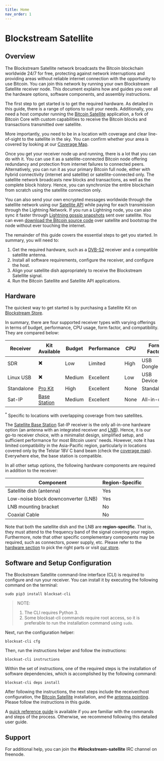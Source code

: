 ```yaml
---
title: Home
nav_order: 1
---
```


# Blockstream Satellite

## Overview

The Blockstream Satellite network broadcasts the Bitcoin blockchain worldwide
24/7 for free, protecting against network interruptions and providing areas
without reliable internet connection with the opportunity to use Bitcoin. You
can join this network by running your own Blockstream Satellite receiver
node. This document explains how and guides you over all the hardware options,
software components, and assembly instructions.

The first step to get started is to get the required hardware. As detailed in
this guide, there is a range of options to suit your needs. Additionally, you
need a host computer running the [Bitcoin
Satellite](https://github.com/Blockstream/bitcoinsatellite/) application, a fork
of Bitcoin Core with custom capabilities to receive the Bitcoin blocks and
transactions transmitted over satellite.

More importantly, you need to be in a location with coverage and clear
line-of-sight to the satellite in the sky. You can confirm whether your area is
covered by looking at our [Coverage
Map](https://blockstream.com/satellite/#satellite_network-coverage).

Once you get your receiver node up and running, there is a lot that you can do
with it. You can use it as a satellite-connected Bitcoin node offering
redundancy and protection from internet failures to connected
peers. Alternatively, you can run it as your primary Bitcoin full node, either
with hybrid connectivity (internet and satellite) or satellite-connected
only. The satellite network broadcasts new blocks and transactions, as well as
the complete block history. Hence, you can synchronize the entire blockchain
from scratch using the satellite connection only.

You can also send your own encrypted messages worldwide through the satellite
network using our [Satellite API](doc/api.md) while paying for each transmission
through the Lightning Network. If you run a Lightning node, you can also sync it
faster through [Lightning gossip
snapshots](doc/api.md#lightning-gossip-snapshots) sent over satellite. You can
even [download the Bitcoin source code](doc/api.md#bitcoin-source-code-messages)
over satellite and bootstrap the node without ever touching the internet.

The remainder of this guide covers the essential steps to get you started. In
summary, you will need to:

1. Get the required hardware, such as a
   [DVB-S2](https://en.wikipedia.org/wiki/DVB-S2) receiver and a compatible
   satellite antenna.
2. Install all software requirements, configure the receiver, and configure the
   host.
3. Align your satellite dish appropriately to receive the Blockstream Satellite
   signal.
4. Run the Bitcoin Satellite and Satellite API applications.

## Hardware

The quickest way to get started is by purchasing a Satellite Kit on [Blockstream
Store](https://store.blockstream.com/product-category/satellite_kits/).

In summary, there are four supported receiver types with varying offerings in
terms of budget, performance, CPU usage, form factor, and compatibility. They
are compared below:

| Receiver   | Kit Available                                                                             | Budget | Performance | CPU  | Form Factor | Dual-Sat<sup>*</sup> | Band |
|------------|-------------------------------------------------------------------------------------------|--------|-------------|------|-------------|----------------------|------|
| SDR        | :heavy_multiplication_x:                                                                  | Low    | Limited     | High | USB Dongle  | No                   | C/Ku |
| Linux USB  | :heavy_multiplication_x:                                                                  | Medium | Excellent   | Low  | USB Device  | No                   | C/Ku |
| Standalone | [Pro Kit](https://store.blockstream.com/product/blockstream-satellite-pro-kit/)           | High   | Excellent   | None | Standalone  | Yes                  | C/Ku |
| Sat-IP     | [Base Station](https://store.blockstream.com/product/blockstream-satellite-base-station/) | Medium | Excellent   | None | All-in-one  | No                   | Ku   |

<sup>*</sup> Specific to locations with overlapping coverage from two
satellites.

The [Satellite Base
Station](https://store.blockstream.com/product/blockstream-satellite-base-station/)
Sat-IP receiver is the only all-in-one hardware option (an antenna with an
integrated receiver and
[LNB](https://en.wikipedia.org/wiki/Low-noise_block_downconverter)). Hence, it
is our go-to receiver choice, with a minimalist design, simplified setup, and
sufficient performance for most Bitcoin users' needs. However, note it has
limited compatibility in the Asia-Pacific region, particularly in locations
covered only by the Telstar 18V C band beam (check the [coverage
map](https://blockstream.com/satellite/#satellite_network-coverage)). Everywhere
else, the base station is compatible.

In all other setup options, the following hardware components are required in
addition to the receiver:

| Component                           | Region-Specific |
|-------------------------------------|-----------------|
| Satellite dish (antenna)            | Yes             |
| Low-noise block downconverter (LNB) | Yes             |
| LNB mounting bracket                | No              |
| Coaxial Cable                       | No              |

Note that both the satellite dish and the LNB are **region-specific**. That is,
they must attend to the frequency band of the signal covering your
region. Furthermore, note that other specific complementary components may be
required, such as connectors, power supply, etc. Please refer to the [hardware
section](doc/hardware.md) to pick the right parts or visit [our
store](https://store.blockstream.com/product-category/satellite_kits/).

## Software and Setup Configuration

The Blockstream Satellite command-line interface (CLI) is required to configure
and run your receiver. You can install it by executing the following command on
the terminal:

```
sudo pip3 install blocksat-cli
```

> NOTE:
>
> 1. The CLI requires Python 3.
> 2. Some blocksat-cli commands require root access, so it is preferable to run
> the installation command using `sudo`.

Next, run the configuration helper:

```
blocksat-cli cfg
```

Then, run the instructions helper and follow the instructions:

```
blocksat-cli instructions
```

Within the set of instructions, one of the required steps is the installation of
software dependencies, which is accomplished by the following command:

```
blocksat-cli deps install
```

After following the instructions, the next steps include the receiver/host
configuration, the [Bitcoin Satellite](doc/bitcoin.md) installation, and the
[antenna pointing](doc/antenna-pointing.md). Please follow the instructions in
this guide.

A [quick reference guide](doc/quick-reference.md) is available if you are
familiar with the commands and steps of the process. Otherwise, we recommend
following this detailed user guide.

## Support

For additional help, you can join the **#blockstream-satellite** IRC channel on
freenode.

